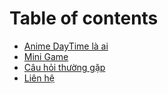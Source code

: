 # Table of contents

* [Anime DayTime là ai](README.md)
* [Mini Game](mini-game.md)
* [Câu hỏi thường gặp](cau-hoi-thuong-gap.md)
* [Liên hệ](lien-he.md)
